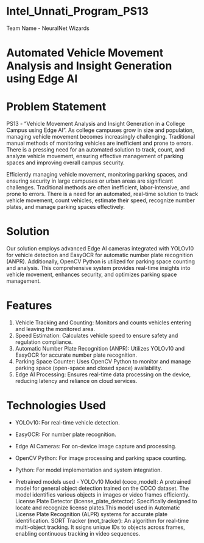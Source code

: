 # Intel_Unnati_Program_PS13

Team Name - NeuralNet Wizards

# Automated Vehicle Movement Analysis and Insight Generation using Edge AI

# Problem Statement
PS13 - “Vehicle Movement Analysis and Insight Generation in a College Campus using Edge AI”.
As college campuses grow in size and population, managing vehicle movement becomes increasingly challenging. Traditional manual methods of monitoring vehicles are inefficient and prone to errors. There is a pressing need for an automated solution to track, count, and analyze vehicle movement, ensuring effective management of parking spaces and improving overall campus security.

Efficiently managing vehicle movement, monitoring parking spaces, and ensuring security in large campuses or urban areas are significant challenges. Traditional methods are often inefficient, labor-intensive, and prone to errors. There is a need for an automated, real-time solution to track vehicle movement, count vehicles, estimate their speed, recognize number plates, and manage parking spaces effectively.

# Solution
Our solution employs advanced Edge AI cameras integrated with YOLOv10 for vehicle detection and EasyOCR for automatic number plate recognition (ANPR). Additionally, OpenCV Python is utilized for parking space counting and analysis. This comprehensive system provides real-time insights into vehicle movement, enhances security, and optimizes parking space management.


# Features
1. Vehicle Tracking and Counting: Monitors and counts vehicles entering and leaving the monitored area.
2. Speed Estimation: Calculates vehicle speed to ensure safety and regulation compliance.
3. Automatic Number Plate Recognition (ANPR): Utilizes YOLOv10 and EasyOCR for accurate number plate recognition.
4. Parking Space Counter: Uses OpenCV Python to monitor and manage parking space (open-space and closed space) availability.
5. Edge AI Processing: Ensures real-time data processing on the device, reducing latency and reliance on cloud services.

# Technologies Used

- YOLOv10: For real-time vehicle detection.
- EasyOCR: For number plate recognition.
- Edge AI Cameras: For on-device image capture and processing.
- OpenCV Python: For image processing and parking space counting.
- Python: For model implementation and system integration.

- Pretrained models used - 
  YOLOv10 Model (coco_model): A pretrained model for general object detection trained on the COCO dataset. The model identifies various objects in images or video frames efficiently.
  License Plate Detector (license_plate_detector): Specifically designed to locate and recognize license plates.This model used in Automatic License Plate Recognition (ALPR) systems for accurate plate identification.
  SORT Tracker (mot_tracker): An algorithm for real-time multi-object tracking. It ssigns unique IDs to objects across frames, enabling continuous tracking in video sequences.

